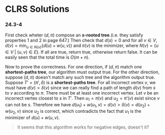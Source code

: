 # CLRS Solutions

### 24.3-4
First check wheter $(d,\pi)$ compose an **$s$-rooted tree**.(i.e. they satisfy properties 1 and 2 in page 647.) Then check that $d(s)=0$ and for all $v\in V$, $d(v) = \min_{u\in N(v)}\{d(u)+w(u,v)\}$ and $\pi(v)$ is the minimizer, where $N(v) = \{u\in V\ |\ (u,v)\in E\}$. If all are true, return true, otherwise return false. It can be easily seen that the total time is $O(m+n)$.

Now to prove the correctness. For one direction, if $(d,\pi)$ match one **shortest-paths tree**, our algorithm must output true. For the other direction, suppose $(d,\pi)$ doesn't match any such tree and the algorithm output true. Suppose $T'=(\pi',\delta)$ is a **shortest-paths tree**. For all incorrect vertex $v$, we must have $d(v)>\delta(v)$ since we can really find a path of length $d(v)$ from $s$ to $v$ according to $\pi$.
There must be at least one incorrect vertex. Let $v$ be an incorrect vertex closest to $s$ in $T'$. Then $u_1=\pi(v)$ and $u_2 = \pi'(v)$ exist since $v$ can not be $s$. Therefore we have $d(u_1)+w(u_1,v)=d(v)>\delta(v)=d(u_2)+w(u_2,v)$ since $u_2$ is correct, which contradicts the fact that $u_1$ is the minimizer of $d(u)+w(u,v)$.

> It seems that this algorithm works for negative edges, doesn't it?

